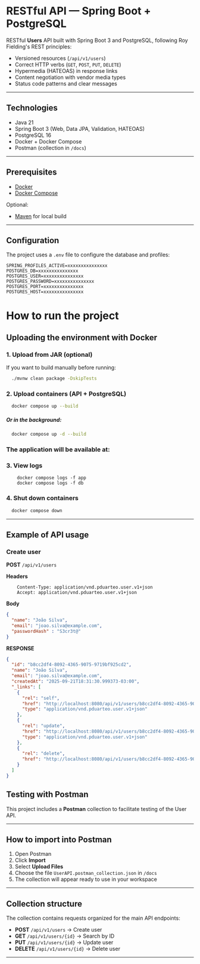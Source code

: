 # RESTful API — Spring Boot + PostgreSQL

RESTful **Users** API built with Spring Boot 3 and PostgreSQL, following Roy Fielding's REST principles:

- Versioned resources (`/api/v1/users`)
- Correct HTTP verbs (`GET`, `POST`, `PUT`, `DELETE`)
- Hypermedia (HATEOAS) in response links
- Content negotiation with vendor media types
- Status code patterns and clear messages

---

## Technologies

- Java 21
- Spring Boot 3 (Web, Data JPA, Validation, HATEOAS)
- PostgreSQL 16
- Docker + Docker Compose
- Postman (collection in `/docs`)

---

## Prerequisites

- [Docker](https://docs.docker.com/get-docker/)
- [Docker Compose](https://docs.docker.com/compose/)

Optional:
- [Maven](https://maven.apache.org/) for local build

---

## Configuration

The project uses a `.env` file to configure the database and profiles:

```env
SPRING_PROFILES_ACTIVE=xxxxxxxxxxxxxxx
POSTGRES_DB=xxxxxxxxxxxxxxx
POSTGRES_USER=xxxxxxxxxxxxxxx
POSTGRES_PASSWORD=xxxxxxxxxxxxxxx
POSTGRES_PORT=xxxxxxxxxxxxxxx
POSTGRES_HOST=xxxxxxxxxxxxxxx
```
# How to run the project

## Uploading the environment with Docker

### 1. Upload from JAR (optional)
If you want to build manually before running:
```bash
  ./mvnw clean package -DskipTests
```

### 2. Upload containers (API + PostgreSQL)
```bash
  docker compose up --build
```

##### Or in the background:
```bash
  docker compose up -d --build
```

### The application will be available at:
[http://localhost:8080/api]: http://localhost:8080/api


### 3. View logs
```
    docker compose logs -f app
    docker compose logs -f db
```

### 4. Shut down containers
```bash
  docker compose down
```

---

## Example of API usage

### Create user
**POST** `/api/v1/users`

**Headers**
```headers
    Content-Type: application/vnd.pduarteo.user.v1+json
    Accept: application/vnd.pduarteo.user.v1+json
```

**Body**
```json
{
  "name": "João Silva",
  "email": "joao.silva@example.com",
  "passwordHash" : "S3cr3t@"
}

```

**RESPONSE**
```json
{
  "id": "b8cc2df4-8092-4365-9075-9719bf925cd2",
  "name": "João Silva",
  "email": "joao.silva@example.com",
  "createdAt": "2025-09-21T18:31:30.999373-03:00",
  "_links": [
    {
      "rel": "self",
      "href": "http://localhost:8080/api/v1/users/b8cc2df4-8092-4365-9075-9719bf925cd2",
      "type": "application/vnd.pduarteo.user.v1+json"
    },
    {
      "rel": "update",
      "href": "http://localhost:8080/api/v1/users/b8cc2df4-8092-4365-9075-9719bf925cd2",
      "type": "application/vnd.pduarteo.user.v1+json"
    },
    {
      "rel": "delete",
      "href": "http://localhost:8080/api/v1/users/b8cc2df4-8092-4365-9075-9719bf925cd2"
    }
  ]
}

```

## Testing with Postman

This project includes a **Postman** collection to facilitate testing of the User API.

---

## How to import into Postman

1. Open Postman
2. Click **Import**
3. Select **Upload Files**
4. Choose the file `UserAPI.postman_collection.json` in `/docs`
5. The collection will appear ready to use in your workspace

---

## Collection structure

The collection contains requests organized for the main API endpoints:

- **POST** `/api/v1/users` → Create user
- **GET** `/api/v1/users/{id}` → Search by ID
- **PUT** `/api/v1/users/{id}` → Update user
- **DELETE** `/api/v1/users/{id}` → Delete user

---





